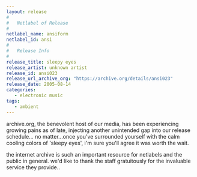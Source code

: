 ```yaml
---
layout: release
#
#   Netlabel of Release
#
netlabel_name: ansiform
netlabel_id: ansi
#
#   Release Info
#
release_title: sleepy eyes
release_artist: unknown artist
release_id: ansi023
release_url_archive_org: "https://archive.org/details/ansi023"
release_date: 2005-08-14
categories:
   - electronic music
tags:
   - ambient
---
```

archive.org, the benevolent host of our media, has been experiencing growing pains as of late, injecting another unintended gap into our release schedule... no matter...once you've surrounded yourself with the calm cooling colors of 'sleepy eyes', i'm sure you'll agree it was worth the wait.

the internet archive is such an important resource for netlabels and the public in general. we'd like to thank the staff gratuitously for the invaluable service they provide..






